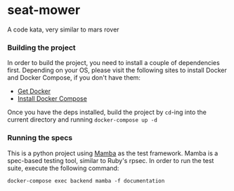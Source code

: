 # seat-mower
A code kata, very similar to mars rover

### Building the project

In order to build the project, you need to install a couple of dependencies first. Depending on your OS, please visit the following sites to install Docker and Docker Compose, if you don't have them:

* [Get Docker](https://docs.docker.com/get-docker/)
* [Install Docker Compose](https://docs.docker.com/compose/install/)

Once you have the deps installed, build the project by `cd`-ing into the current directory and running `docker-compose up -d`


### Running the specs

This is a python project using [Mamba](https://github.com/mamba-org/mamba) as the test framework. Mamba is a spec-based testing tool, similar to Ruby's rpsec. In order to run the test suite, execute the following command:

```
docker-compose exec backend mamba -f documentation
```


